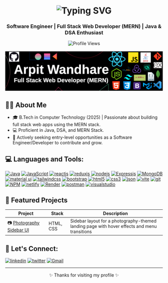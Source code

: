 <h1 align='center'>
<img src="https://readme-typing-svg.demolab.com?font=Fira+Code&weight=800&size=24&pause=1200&color=3F00F7&random=false&width=675&lines=%E2%9C%A8+Hi%2C+I'm+Arpit+Wandhare.+You+are+Welcome!+%F0%9F%8C%9F" alt="Typing SVG" />
</h1>

<h3 align='center'>
  Software Engineer | Full Stack Web Developer (MERN) | Java & DSA Enthusiast
</h3>

<div align='center'>
  <img src="https://komarev.com/ghpvc/?username=ArpitWandhare&style=flat-square&color=blue" alt="Profile Views" />
</div>
<br/>
<img src="./assets/Arpit_Github_Banner.png" alt="Github Banner" />

## 👨‍💻 About Me
- 🎓 B.Tech in Computer Technology (2025) | Passionate about building full stack web apps using the MERN stack.
- 💻 Proficient in Java, DSA, and MERN Stack.
- 🚀 Actively seeking entry-level opportunities as a Software Engineer/Developer to contribute and grow.


## 💻 Languages and Tools:

[![Java](https://img.shields.io/badge/java-%23ED8B00.svg?style=for-the-badge&logo=openjdk&logoColor=white)](https://www.w3schools.com/java/)
[![JavaScript](https://img.shields.io/badge/JavaScript-323330?style=for-the-badge&logo=javascript&logoColor=F7DF1E)](https://developer.mozilla.org/en-US/docs/Web/JavaScript)
[![reactjs](https://img.shields.io/badge/React-20232A?style=for-the-badge&logo=react&logoColor=61DAFB)](https://reactjs.org/)
[![reduxjs](https://img.shields.io/badge/Redux-593D88?style=for-the-badge&logo=redux&logoColor=white)](https://redux.js.org)
[![nodejs](https://img.shields.io/badge/Node.js-339933?style=for-the-badge&logo=nodedotjs&logoColor=white)](https://nodejs.org)
[![Expressjs](https://img.shields.io/badge/Express%20js-000000?style=for-the-badge&logo=express&logoColor=white)](https://expressjs.com/)
[![MongoDB](https://img.shields.io/badge/MongoDB-4EA94B?style=for-the-badge&logo=mongodb&logoColor=white)](https://www.mongodb.com/)
[![material ui](https://img.shields.io/badge/Material%20UI-007FFF?style=for-the-badge&logo=mui&logoColor=white)](https://mui.com/)
[![tailwindcss](https://img.shields.io/badge/Tailwind_CSS-38B2AC?style=for-the-badge&logo=tailwind-css&logoColor=white)](https://tailwindcss.com/)
[![bootstrap](https://img.shields.io/badge/Bootstrap-563D7C?style=for-the-badge&logo=bootstrap&logoColor=white)](https://getbootstrap.com)
[![html5](https://img.shields.io/badge/HTML5-E34F26?style=for-the-badge&logo=html5&logoColor=white)](https://www.w3.org/html/)
[![css3](https://img.shields.io/badge/CSS3-1572B6?style=for-the-badge&logo=css3&logoColor=white)](https://www.w3schools.com/css/)
[![json](https://img.shields.io/badge/json-5E5C5C?style=for-the-badge&logo=json&logoColor=white)](https://www.json.org/)
[![vite](https://img.shields.io/badge/Vite-B73BFE?style=for-the-badge&logo=vite&logoColor=FFD62E)](https://vitejs.dev/)
[![git](https://img.shields.io/badge/GIT-E44C30?style=for-the-badge&logo=git&logoColor=white)](https://git-scm.com/)
[![NPM](https://img.shields.io/badge/npm-CB3837?style=for-the-badge&logo=npm&logoColor=white)](https://www.npmjs.com/)
[![netlify](https://img.shields.io/badge/Netlify-00C7B7?style=for-the-badge&logo=netlify&logoColor=white)](https://www.netlify.com/)
[![Render](https://img.shields.io/badge/Render-46E3B7?style=for-the-badge&logo=render&logoColor=white)](https://render.com/)
[![postman](https://img.shields.io/badge/Postman-FF6C37?style=for-the-badge&logo=Postman&logoColor=white)](https://www.postman.com/)
[![visualstudio](https://img.shields.io/badge/VSCode-0078D4?style=for-the-badge&logo=visual%20studio%20code&logoColor=white)](https://code.visualstudio.com/)


## 🚀 Featured Projects

| Project | Stack | Description |
|--------------------|----------|---------------|
| 📷 [Photography Sidebar UI](https://github.com/ArpitWandhare/photography-sidebar-ui) | HTML, CSS | Sidebar layout for a photography-themed landing page with hover effects and menu transitions |

## 🔰 Let's Connect:

[![linkedin](https://img.shields.io/badge/LinkedIn-0077B5?style=for-the-badge&logo=linkedin&logoColor=white)](https://www.linkedin.com/in/arpit-wandhare)
[![twitter](https://img.shields.io/badge/Twitter-1DA1F2?style=for-the-badge&logo=twitter&logoColor=white)](https://twitter.com/)
[![Gmail](https://img.shields.io/badge/Gmail-D14836?style=for-the-badge&logo=gmail&logoColor=white)](mailto:call2arpitwandhare212@gmail.com)

---

<p align="center">✨ Thanks for visiting my profile ✨</p>
